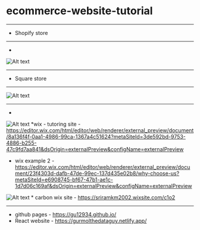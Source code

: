 # ecommerce-website-tutorial

***
* Shopify store
***
* 
![Alt text](https://media.giphy.com/media/v1.Y2lkPTc5MGI3NjExNjd2bGxxdXc3aTlyNnRoODF5dzNrZGxmZW51bXQ0eTdteDFoMTV5NyZlcD12MV9pbnRlcm5hbF9naWZfYnlfaWQmY3Q9Zw/IPI6YZUA6dhPmMThPA/giphy.gif)

***
* Square store
***

![Alt text](https://media.giphy.com/media/v1.Y2lkPTc5MGI3NjExcHk1ZTRsbnY2ZjNsZTlrYzY4NjF6engyZ3NsaHgzd3R5Y3diem5ybyZlcD12MV9pbnRlcm5hbF9naWZfYnlfaWQmY3Q9Zw/wWUlS8BBVRoCRdKa4d/giphy.gif)
***
*
![Alt text](https://media.giphy.com/media/v1.Y2lkPTc5MGI3NjExMHRsdHR2amVscDV2dnlkcDBxNHhiOGtlejB0OXlhM3Q4OGRxNjhycCZlcD12MV9pbnRlcm5hbF9naWZfYnlfaWQmY3Q9Zw/cPYVXOnpaT6PwXXjHS/giphy.gif)
*wix - tutoring site -https://editor.wix.com/html/editor/web/renderer/external_preview/document/8a136f4f-0aa1-4986-99ca-1367a4c51624?metaSiteId=3de592bd-9753-4886-b255-47c9fd7aa841&dsOrigin=externalPreview&configName=externalPreview

* wix example 2 - https://editor.wix.com/html/editor/web/renderer/external_preview/document/23f4303d-dafb-47de-99ec-137d435e02b8/why-choose-us?metaSiteId=e6908745-bf67-47b1-ae1c-1d7d06c169af&dsOrigin=externalPreview&configName=externalPreview

![Alt text](https://media.giphy.com/media/v1.Y2lkPTc5MGI3NjExMHRsdHR2amVscDV2dnlkcDBxNHhiOGtlejB0OXlhM3Q4OGRxNjhycCZlcD12MV9pbnRlcm5hbF9naWZfYnlfaWQmY3Q9Zw/cPYVXOnpaT6PwXXjHS/giphy.gif) * carbon wix site - https://sriramkm2002.wixsite.com/c1o2

***
* github pages - https://gu12934.github.io/
* React website - https://gurmolthedataguy.netlify.app/
